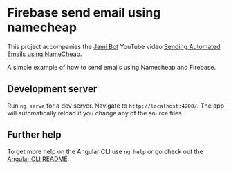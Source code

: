 # Firebase send email using namecheap

This project accompanies the [Jami Bot](https://jamibot.com) YouTube video [Sending Automated Emails using NameCheap](https://youtu.be/Q4xnfPKEbQQ).

A simple example of how to send emails using Namecheap and Firebase.

## Development server

Run `ng serve` for a dev server. Navigate to `http://localhost:4200/`. The app will automatically reload if you change any of the source files.

## Further help

To get more help on the Angular CLI use `ng help` or go check out the [Angular CLI README](https://github.com/angular/angular-cli/blob/master/README.md).
